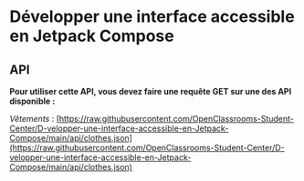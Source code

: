 # Développer une interface accessible en Jetpack Compose

## API

**Pour utiliser cette API, vous devez faire une requête GET sur une des API disponible :**

*Vêtements* : 
[https://raw.githubusercontent.com/OpenClassrooms-Student-Center/D-velopper-une-interface-accessible-en-Jetpack-Compose/main/api/clothes.json](https://raw.githubusercontent.com/OpenClassrooms-Student-Center/D-velopper-une-interface-accessible-en-Jetpack-Compose/main/api/clothes.json)